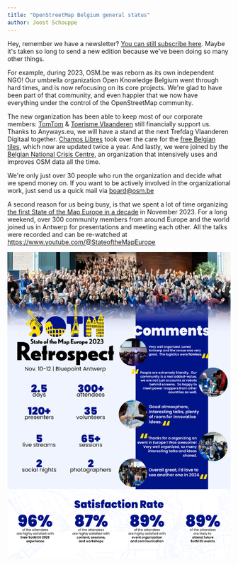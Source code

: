```yaml
---
title: "OpenStreetMap Belgium general status"
author: Joost Schouppe
---
```



Hey, remember we have a newsletter? [You can still subscribe here](http://eepurl.com/dmDi-5). Maybe it's taken so long to send a new edition because we've been doing so many other things.

For example, during 2023, OSM.be was reborn as its own independent NGO! Our umbrella organization Open Knowledge Belgium went through hard times, and is now refocusing on its core projects. We're glad to have been part of that community, and even happier that we now have everything under the control of the OpenStreetMap community.

The new organization has been able to keep most of our corporate members: [TomTom](https://www.tomtom.com/) & [Toerisme Vlaanderen](https://toerismevlaanderen.be/) still financially support us. Thanks to Anyways.eu, we will have a stand at the next Trefdag Vlaanderen Digitaal together. [Champs Libres](https://www.champs-libres.coop/) took over the care for the [free Belgian tiles](https://openstreetmap.be/nl/projects/belgium-baselayer.html), which now are updated twice a year. And lastly, we were joined by the [Belgian National Crisis Centre](https://crisiscenter.be/en), an organization that intensively uses and improves OSM data all the time.

We're only just over 30 people who run the organization and decide what we spend money on. If you want to be actively involved in the organizational work, just send us a quick mail via <board@osm.be>

A second reason for us being busy, is that we spent a lot of time organizing [the first State of the Map Europe in a decade](https://2023.stateofthemap.eu/) in November 2023. For a long weekend, over 300 community members from around Europe and the world joined us in Antwerp for presentations and meeting each other. All the talks were recorded and can be re-watched at <https://www.youtube.com/@StateoftheMapEurope>

![SotM EU factsheet](https://raw.githubusercontent.com/osmbe/presentations/refs/heads/master/design/SOTM-EU-Factsheet.png)
